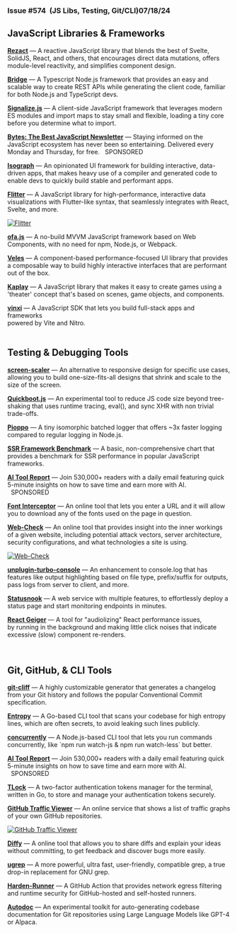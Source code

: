                 

### Issue #574  (JS Libs, Testing, Git/CLI)07/18/24

  

JavaScript Libraries & Frameworks
---------------------------------

[**Rezact**](https://rezact.io/) — A reactive JavaScript library that blends the best of Svelte, SolidJS, React, and others, that encourages direct data mutations, offers module-level reactivity, and simplifies component design.  
  
[**Bridge**](https://bridge.codes/) — A Typescript Node.js framework that provides an easy and scalable way to create REST APIs while generating the client code, familiar for both Node.js and TypeScript devs.  
  
[**Signalize.js**](https://signalizejs.com/) — A client-side JavaScript framework that leverages modern ES modules and import maps to stay small and flexible, loading a tiny core before you determine what to import.  
  
[**Bytes: The Best JavaScript Newsletter**](https://bytes.dev/?r=wtw) — Staying informed on the JavaScript ecosystem has never been so entertaining. Delivered every Monday and Thursday, for free.   SPONSORED   
  
[**Isograph**](https://isograph.dev/) — An opinionated UI framework for building interactive, data-driven apps, that makes heavy use of a compiler and generated code to enable devs to quickly build stable and performant apps.  
  
[**Flitter**](https://flitter.pages.dev/) — A JavaScript library for high-performance, interactive data visualizations with Flutter-like syntax, that seamlessly integrates with React, Svelte, and more.

[![Flitter](https://mcusercontent.com/ea228d7061e8bbfa8639666ad/images/d772fa9c-150c-263a-0ee3-93680427dc07.png)](https://flitter.pages.dev/)

  
[**ofa.js**](https://ofajs.com/) — A no-build MVVM JavaScript framework based on Web Components, with no need for npm, Node.js, or Webpack.  
  
[**Veles**](https://github.com/Bloomca/veles) — A component-based performance-focused UI library that provides a composable way to build highly interactive interfaces that are performant out of the box.  
  
[**Kaplay**](https://kaplayjs.com/) — A JavaScript library that makes it easy to create games using a 'theater' concept that's based on scenes, game objects, and components.  
  
[**vinxi**](https://github.com/nksaraf/vinxi) — A JavaScript SDK that lets you build full-stack apps and frameworks   
powered by Vite and Nitro.  
 

Testing & Debugging Tools
-------------------------

[**screen-scaler**](https://github.com/garronej/screen-scaler) — An alternative to responsive design for specific use cases, allowing you to build one-size-fits-all designs that shrink and scale to the size of the screen.  
  
[**Quickboot.js**](https://github.com/naruaway/quickbootjs) — An experimental tool to reduce JS code size beyond tree-shaking that uses runtime tracing, eval(), and sync XHR with non trivial trade-offs.  
  
[**Pioppo**](https://github.com/fabiospampinato/pioppo) — A tiny isomorphic batched logger that offers ~3x faster logging compared to regular logging in Node.js.  
  
[**SSR Framework Benchmark**](https://github.com/eknkc/ssr-benchmark) — A basic, non-comprehensive chart that provides a benchmark for SSR performance in popular JavaScript frameworks.  
  
[**AI Tool Report**](https://sparklp.co/p/f71891b3a8) — Join 530,000+ readers with a daily email featuring quick 5-minute insights on how to save time and earn more with AI.   SPONSORED   
  
[**Font Interceptor**](https://fontinterceptor.mschfmag.com/) — An online tool that lets you enter a URL and it will allow you to download any of the fonts used on the page in question.  
  
[**Web-Check**](https://github.com/lissy93/web-check) — An online tool that provides insight into the inner workings of a given website, including potential attack vectors, server architecture, security configurations, and what technologies a site is using.

[![Web-Check](https://mcusercontent.com/ea228d7061e8bbfa8639666ad/images/8b47042d-e384-65bb-185a-fe28236a2b11.png)](https://github.com/lissy93/web-check)

  
[**unplugin-turbo-console**](https://github.com/unplugin/unplugin-turbo-console) — An enhancement to console.log that has features like output highlighting based on file type, prefix/suffix for outputs, pass logs from server to client, and more.  
  
[**Statusnook**](https://statusnook.com/) — A web service with multiple features, to effortlessly deploy a status page and start monitoring endpoints in minutes.  
  
[**React Geiger**](https://github.com/kristiandupont/react-geiger) — A tool for "audiolizing" React performance issues, by running in the background and making little click noises that indicate excessive (slow) component re-renders.

  
 

Git, GitHub, & CLI Tools
------------------------

[**git-cliff**](https://git-cliff.org/) — A highly customizable generator that generates a changelog from your Git history and follows the popular Conventional Commit specification.  
  
[**Entropy**](https://github.com/EwenQuim/entropy) — A Go-based CLI tool that scans your codebase for high entropy lines, which are often secrets, to avoid leaking such lines publicly.  
  
[**concurrently**](https://github.com/open-cli-tools/concurrently) — A Node.js-based CLI tool that lets you run commands concurrently, like \`npm run watch-js & npm run watch-less\` but better.  
  
[**AI Tool Report**](https://sparklp.co/p/f71891b3a8) — Join 530,000+ readers with a daily email featuring quick 5-minute insights on how to save time and earn more with AI.   SPONSORED   
  
[**TLock**](https://github.com/eklairs/tlock) — A two-factor authentication tokens manager for the terminal, written in Go, to store and manage your authentication tokens securely.  
  
[**GitHub Traffic Viewer**](https://github-traffic-viewer.netlify.app/) — An online service that shows a list of traffic graphs of your own GitHub repositories.

[![GitHub Traffic Viewer](https://mcusercontent.com/ea228d7061e8bbfa8639666ad/images/78384d06-64cc-8df3-e1bf-500db0b14fc7.png)](https://github-traffic-viewer.netlify.app/)

  
[**Diffy**](https://diffy.org/) — A online tool that allows you to share diffs and explain your ideas without committing, to get feedback and discover bugs more easily.  
  
[**ugrep**](https://ugrep.com/) — A more powerful, ultra fast, user-friendly, compatible grep, a true drop-in replacement for GNU grep.  
  
[**Harden-Runner**](https://github.com/step-security/harden-runner) — A GitHub Action that provides network egress filtering and runtime security for GitHub-hosted and self-hosted runners.  
  
[**Autodoc**](https://github.com/context-labs/autodoc) — An experimental toolkit for auto-generating codebase documentation for Git repositories using Large Language Models like GPT-4 or Alpaca.